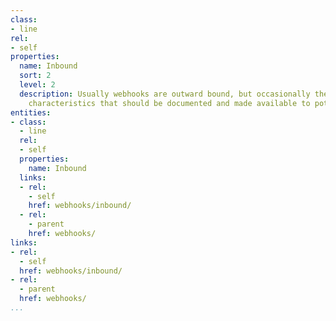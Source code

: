 ```yaml
---
class:
- line
rel:
- self
properties:
  name: Inbound
  sort: 2
  level: 2
  description: Usually webhooks are outward bound, but occasionally they have inbound
    characteristics that should be documented and made available to potential consumers.
entities:
- class:
  - line
  rel:
  - self
  properties:
    name: Inbound
  links:
  - rel:
    - self
    href: webhooks/inbound/
  - rel:
    - parent
    href: webhooks/
links:
- rel:
  - self
  href: webhooks/inbound/
- rel:
  - parent
  href: webhooks/
...
```

